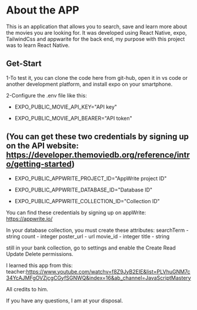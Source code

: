 # About the APP

This is an application that allows you to search, save and learn more about the movies you are looking for.
It was developed using React Native, expo, TailwindCss and appwarite for the back end, my purpose with this project was to learn React Native.

## Get-Start
1-To test it, you can clone the code here from git-hub, open it in vs code or another development platform, and install expo on your smartphone.

2-Configure the .env file
like this:
 - EXPO_PUBLIC_MOVIE_API_KEY="API key"

 - EXPO_PUBLIC_MOVIE_API_BEARER="API token"

  (You can get these two credentials by signing up on the API website: https://developer.themoviedb.org/reference/intro/getting-started)
------------------------------------------

 - EXPO_PUBLIC_APPWRITE_PROJECT_ID="AppWrite project ID"

 - EXPO_PUBLIC_APPWRITE_DATABASE_ID="Database ID"

 - EXPO_PUBLIC_APPWRITE_COLLECTION_ID="Collection ID"

You can find these credentials by signing up on appWrite: https://appwrite.io/

In your database collection, you must create these attributes:
searchTerm - string
count - integer
poster_url - url
movie_id - integer
title - string

still in your bank collection, go to settings and enable the Create Read Update Delete permissions.

I learned this app from this: teacher:https://www.youtube.com/watchv=f8Z9JyB2EIE&list=PLVhuGNM7c34YcAJMFgOVZjcgCGyfSGNWQ&index=16&ab_channel=JavaScriptMastery

All credits to him.

If you have any questions, I am at your disposal.
